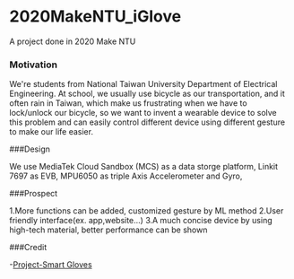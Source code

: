 # 2020MakeNTU_iGlove

A project done in 2020 Make NTU

### Motivation

We're students from National Taiwan University Department of Electrical Engineering. At school, we usually use bicycle as our transportation, and it often rain in Taiwan, which make us frustrating when we have to lock/unlock our bicycle, so we want to invent a wearable device to solve this problem and can easily control different device using different gesture to make our life easier.

###Design

We use MediaTek Cloud Sandbox (MCS) as a data storge platform, Linkit 7697 as EVB, MPU6050 as triple Axis Accelerometer and Gyro,

###Prospect

1.More functions can be added, customized gesture by ML method
2.User friendly interface(ex. app,website...)
3.A much concise device by using high-tech material, better performance can be shown

###Credit

-[Project-Smart Gloves](https://www.easonchang.com/2018/04/01/smart-gloves/?fbclid=IwAR0YglbQd3nO9DZZoqx5LU5eKvquvqwsBpTWcEG0fowhfSUqHzgriBusZyA#程式碼)